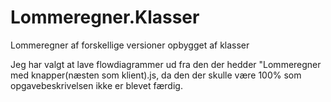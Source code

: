 # Lommeregner.Klasser
Lommeregner af forskellige versioner opbygget af klasser

Jeg har valgt at lave flowdiagrammer ud fra den der hedder "Lommeregner med knapper(næsten som klient).js,
da den der skulle være 100% som opgavebeskrivelsen ikke er blevet færdig.

